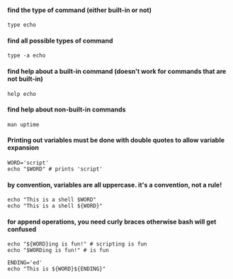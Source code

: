 #### find the type of command (either built-in or not)
```type echo```

#### find all possible types of command
```type -a echo```

#### find help about a built-in command (doesn't work for commands that are not built-in)
```help echo```

#### find help about non-built-in commands
```man uptime```

#### Printing out variables must be done with double quotes to allow variable expansion
```WORD='script'```  
```echo "$WORD" # prints 'script'```

#### by convention, variables are all uppercase. it's a convention, not a rule!
```echo "This is a shell $WORD"```  
```echo "This is a shell ${WORD}"```

#### for append operations, you need curly braces otherwise bash will get confused
```echo "${WORD}ing is fun!" # scripting is fun```  
```echo "$WORDing is fun!" # is fun```

```ENDING='ed'```  
```echo "This is ${WORD}${ENDING}"```
